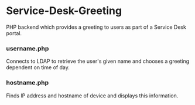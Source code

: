 # Service-Desk-Greeting
PHP backend which provides a greeting to users as part of a Service Desk portal. 

### username.php
Connects to LDAP to retrieve the user's given name and chooses a greeting dependent on time of day.

### hostname.php
Finds IP address and hostname of device and displays this information.
